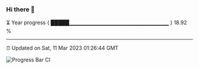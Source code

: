 ### Hi there 👋

⏳ Year progress { █████▁▁▁▁▁▁▁▁▁▁▁▁▁▁▁▁▁▁▁▁▁▁▁▁▁ } 18.92 %

---

⏰ Updated on Sat, 11 Mar 2023 01:26:44 GMT

![Progress Bar CI](https://github.com/ZhaoGui/ZhaoGui/workflows/Progress%20Bar%20CI/badge.svg)
